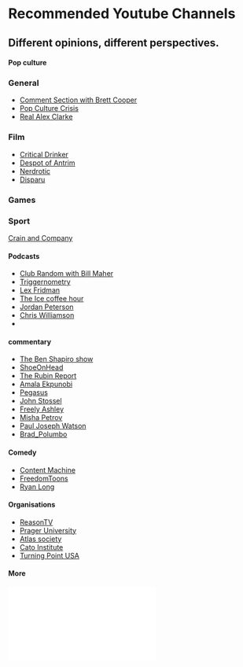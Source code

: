 # Recommended Youtube Channels

## Different opinions, different perspectives.

<!-- tabs:start -->

#### **Pop culture**

### General
* [Comment Section with Brett Cooper](https://www.youtube.com/channel/UC7bYyWCCCLHDU0ZuNzGNTtg/featured)
* [Pop Culture Crisis](https://www.youtube.com/@PopCultureCrisis)
* [Real Alex Clarke](https://www.youtube.com/@RealAlexClark)

### Film

* [Critical Drinker](https://www.youtube.com/channel/UCSJPFQdZwrOutnmSFYtbstA)
* [Despot of Antrim](https://www.youtube.com/@DespotofAntrim)
* [Nerdrotic](https://www.youtube.com/@nerdrotic)
* [Disparu](https://www.youtube.com/@disparutoo)

### Games

### Sport
[Crain and Company](https://www.youtube.com/@CrainAndCompany)

#### **Podcasts**

* [Club Random with Bill Maher](https://www.youtube.com/@ClubRandomPodcast)
* [Triggernometry](https://www.youtube.com/@triggerpod)
* [Lex Fridman](https://www.youtube.com/@lexfridman)
* [The Ice coffee hour](https://www.youtube.com/@TheIcedCoffeeHour)
* [Jordan Peterson](https://www.youtube.com/@JordanBPeterson)
* [Chris Williamson](https://www.youtube.com/@ChrisWillx)
* 

#### **commentary**
* [The Ben Shapiro show](https://www.youtube.com/@BenShapiro)
* [ShoeOnHead](https://www.youtube.com/@Shoe0nHead)
* [The Rubin Report](https://www.youtube.com/c/RubinReport/)
* [Amala Ekpunobi](https://www.youtube.com/@TheAmalaEkpunobi)
* [Pegasus](https://www.youtube.com/@gigasus)
* [John Stossel](https://www.youtube.com/@StosselTV/videos)
* [Freely Ashley](https://www.youtube.com/@FreelyAshley/videos)
* [Misha Petrov](https://www.youtube.com/@realmishapetrov)
* [Paul Joseph Watson](https://www.youtube.com/@PrisonPlanetLive)
* [Brad_Polumbo](https://www.youtube.com/@Brad_Polumbo)

#### **Comedy**

* [Content Machine](https://www.youtube.com/@content_machine)
* [FreedomToons](https://www.youtube.com/@FreedomToons)
* [Ryan Long](https://www.youtube.com/@RyanLongcomedy)

#### **Organisations**

* [ReasonTV](https://www.youtube.com/user/ReasonTV)
* [Prager University](https://www.youtube.com/@PragerU)
* [Atlas society](https://www.youtube.com/@TheAtlasSociety)
* [Cato Institute](https://www.youtube.com/@catoinstitutevideo)
* [Turning Point USA](https://www.youtube.com/@turningpointusa)

#### **More**
![](InterestingBytes/articles/recommended_sites.md ':include')

<!-- tabs:end -->

